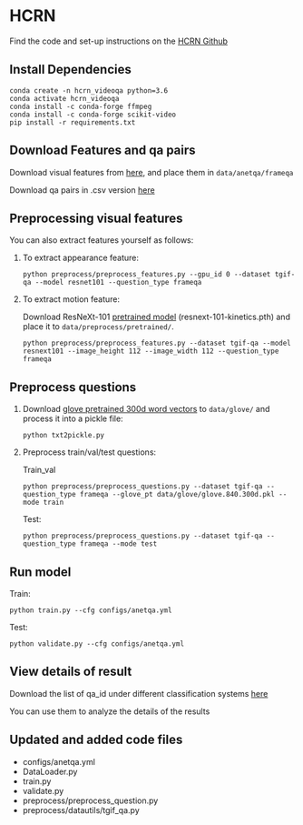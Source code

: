 # HCRN

Find the code and set-up instructions on the [HCRN Github](https://github.com/thaolmk54/hcrn-videoqa)

## Install Dependencies

```
conda create -n hcrn_videoqa python=3.6
conda activate hcrn_videoqa
conda install -c conda-forge ffmpeg
conda install -c conda-forge scikit-video
pip install -r requirements.txt
```

## Download Features and qa pairs

Download visual features from [here](), and place them in `data/anetqa/frameqa`

Download qa pairs in .csv  version [here]()

## Preprocessing visual features

You can also extract features yourself as follows:

1. To extract appearance feature:

   ```
   python preprocess/preprocess_features.py --gpu_id 0 --dataset tgif-qa --model resnet101 --question_type frameqa
   ```

2. To extract motion feature:

   Download ResNeXt-101 [pretrained model](https://drive.google.com/drive/folders/1zvl89AgFAApbH0At-gMuZSeQB_LpNP-M) (resnext-101-kinetics.pth) and place it to `data/preprocess/pretrained/`.

   ```
   python preprocess/preprocess_features.py --dataset tgif-qa --model resnext101 --image_height 112 --image_width 112 --question_type frameqa
   ```

## Preprocess questions

1. Download [glove pretrained 300d word vectors](http://nlp.stanford.edu/data/glove.840B.300d.zip) to `data/glove/` and process it into a pickle file:

   ```
   python txt2pickle.py
   ```

2. Preprocess train/val/test questions:

   Train_val

   ```
   python preprocess/preprocess_questions.py --dataset tgif-qa --question_type frameqa --glove_pt data/glove/glove.840.300d.pkl --mode train
   ```

   Test: 

   ```
   python preprocess/preprocess_questions.py --dataset tgif-qa --question_type frameqa --mode test
   ```

## Run model

Train:

```
python train.py --cfg configs/anetqa.yml
```

Test:

```
python validate.py --cfg configs/anetqa.yml
```

## View details of result

Download the list of qa_id under different classification systems [here]()

You can use them to analyze the details of the results

## Updated and added code files

- configs/anetqa.yml
- DataLoader.py
- train.py
- validate.py
- preprocess/preprocess_question.py
- preprocess/datautils/tgif_qa.py

